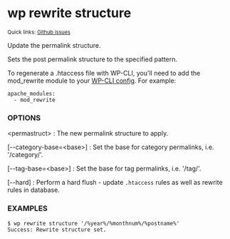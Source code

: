 # wp rewrite structure

<small>Quick links: <a href="https://github.com/issues?q=is%3Aopen+label%3Acommand%3Arewrite-structure+sort%3Aupdated-desc+org%3Awp-cli">Github issues</a></small>

Update the permalink structure.

Sets the post permalink structure to the specified pattern.

To regenerate a .htaccess file with WP-CLI, you'll need to add
the mod_rewrite module to your [WP-CLI config](http://wp-cli.org/config/).
For example:

```
apache_modules:
  - mod_rewrite
```

### OPTIONS

&lt;permastruct&gt;
: The new permalink structure to apply.

[\--category-base=&lt;base&gt;]
: Set the base for category permalinks, i.e. '/category/'.

[\--tag-base=&lt;base&gt;]
: Set the base for tag permalinks, i.e. '/tag/'.

[\--hard]
: Perform a hard flush - update `.htaccess` rules as well as rewrite rules in database.

### EXAMPLES

    $ wp rewrite structure '/%year%/%monthnum%/%postname%'
    Success: Rewrite structure set.



